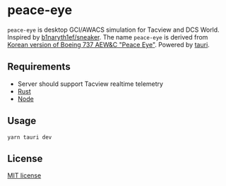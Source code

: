 # peace-eye

`peace-eye` is desktop GCI/AWACS simulation for Tacview and DCS World.
Inspired by [b1naryth1ef/sneaker](https://github.com/b1naryth1ef/sneaker).
The name `peace-eye` is derived from [Korean version of Boeing 737 AEW&C "Peace Eye"](https://en.wikipedia.org/wiki/Boeing_737_AEW%26C).
Powered by [tauri](https://tauri.app/).

## Requirements

- Server should support Tacview realtime telemetry
- [Rust](https://www.rust-lang.org/)
- [Node](https://nodejs.org/en/)

## Usage

```
yarn tauri dev
```

## License

[MIT license](./LICENSE)
